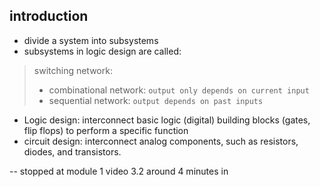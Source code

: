 ## introduction
- divide a system into subsystems
- subsystems in logic design are called:
> switching network:
> - combinational network: `output only depends on current input`
> - sequential network: `output depends on past inputs`

- Logic design: interconnect basic logic (digital) building blocks (gates, flip flops) to perform a specific function
- circuit design: interconnect analog components, such as resistors, diodes, and transistors.

-- stopped at module 1 video 3.2 around 4 minutes in